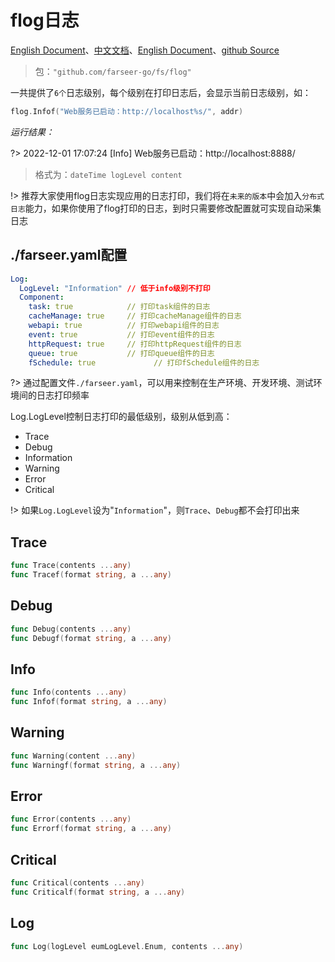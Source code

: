 # flog日志
[English Document](https://farseer-go.gitee.io/en-us/)、[中文文档](https://farseer-go.gitee.io/)、[English Document](https://farseer-go.github.io/doc/en-us/)、[github Source](https://github.com/farseer-go/fs)
> 包：`"github.com/farseer-go/fs/flog"`

一共提供了`6个`日志级别，每个级别在打印日志后，会显示当前日志级别，如：
```go
flog.Infof("Web服务已启动：http://localhost%s/", addr)
```
_运行结果：_

?> 2022-12-01 17:07:24 [Info] Web服务已启动：http://localhost:8888/

> 格式为：`dateTime logLevel content`

!> 推荐大家使用flog日志实现应用的日志打印，我们将在`未来的版本`中会加入`分布式日志`能力，如果你使用了flog打印的日志，到时只需要修改配置就可实现自动采集日志

## ./farseer.yaml配置
```yaml
Log:
  LogLevel: "Information" // 低于info级别不打印
  Component:
    task: true            // 打印task组件的日志
    cacheManage: true     // 打印cacheManage组件的日志
    webapi: true          // 打印webapi组件的日志
    event: true           // 打印event组件的日志
    httpRequest: true     // 打印httpRequest组件的日志
    queue: true           // 打印queue组件的日志
    fSchedule: true             // 打印fSchedule组件的日志
```
?> 通过配置文件`./farseer.yaml`，可以用来控制在生产环境、开发环境、测试环境间的日志打印频率

Log.LogLevel控制日志打印的最低级别，级别从低到高：
- Trace 
- Debug 
- Information 
- Warning 
- Error 
- Critical

!> 如果`Log.LogLevel`设为"`Information`"，则`Trace`、`Debug`都不会打印出来
## Trace
```go
func Trace(contents ...any)
func Tracef(format string, a ...any)
```

## Debug
```go
func Debug(contents ...any)
func Debugf(format string, a ...any)
```

## Info
```go
func Info(contents ...any)
func Infof(format string, a ...any)
```

## Warning
```go
func Warning(content ...any)
func Warningf(format string, a ...any)
```

## Error
```go
func Error(contents ...any)
func Errorf(format string, a ...any)
```

## Critical
```go
func Critical(contents ...any)
func Criticalf(format string, a ...any)
```

## Log
```go
func Log(logLevel eumLogLevel.Enum, contents ...any)
```
